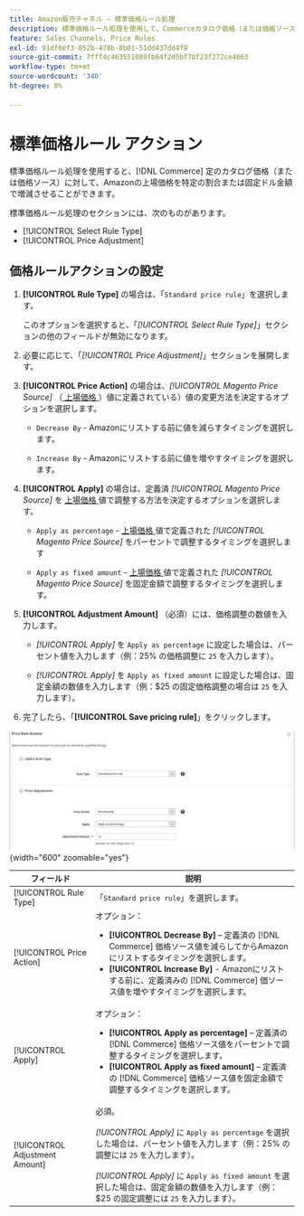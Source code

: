 ```yaml
---
title: Amazon販売チャネル – 標準価格ルール処理
description: 標準価格ルール処理を使用して、Commerceカタログ価格（または価格ソース）に対するAmazonの上場価格を増減します。
feature: Sales Channels, Price Rules
exl-id: 91df6ef3-852b-478b-8b01-51dd437dd4f9
source-git-commit: 7fff4c463551089fb64f2d5bf7bf23f272ce4663
workflow-type: tm+mt
source-wordcount: '340'
ht-degree: 0%

---
```


# 標準価格ルール アクション

標準価格ルール処理を使用すると、[!DNL Commerce] 定のカタログ価格（または価格ソース）に対して、Amazonの上場価格を特定の割合または固定ドル金額で増減させることができます。

標準価格ルール処理のセクションには、次のものがあります。

- [!UICONTROL Select Rule Type]
- [!UICONTROL Price Adjustment]

## 価格ルールアクションの設定

1. **[!UICONTROL Rule Type]** の場合は、「`Standard price rule`」を選択します。

   このオプションを選択すると、「_[!UICONTROL Select Rule Type]_」セクションの他のフィールドが無効になります。

1. 必要に応じて、「_[!UICONTROL Price Adjustment]_」セクションを展開します。

1. **[!UICONTROL Price Action]** の場合は、*[!UICONTROL Magento Price Source]* （[ 上場価格 ](./listing-price.md)）値に定義されている）値の変更方法を決定するオプションを選択します。

   - `Decrease By` - Amazonにリストする前に値を減らすタイミングを選択します。

   - `Increase By` - Amazonにリストする前に値を増やすタイミングを選択します。

1. **[!UICONTROL Apply]** の場合は、定義済 *[!UICONTROL Magento Price Source]* を [ 上場価格 ](./listing-price.md) 値で調整する方法を決定するオプションを選択します。

   - `Apply as percentage` - [ 上場価格 ](./listing-price.md) 値で定義された *[!UICONTROL Magento Price Source]* をパーセントで調整するタイミングを選択します

   - `Apply as fixed amount` - [ 上場価格 ](./listing-price.md) 値で定義された *[!UICONTROL Magento Price Source]* を固定金額で調整するタイミングを選択します。

1. **[!UICONTROL Adjustment Amount]** （必須）には、価格調整の数値を入力します。

   - *[!UICONTROL Apply]* を `Apply as percentage` に設定した場合は、パーセント値を入力します（例：25% の価格調整に `25` を入力します）。

   - *[!UICONTROL Apply]* を `Apply as fixed amount` に設定した場合は、固定金額の数値を入力します（例：$25 の固定価格調整の場合は `25` を入力します）。

1. 完了したら、「**[!UICONTROL Save pricing rule]**」をクリックします。

![ 標準価格ルール ](assets/ob-price-rule-action-standard-example.png){width="600" zoomable="yes"}

| フィールド | 説明 |
|--------------------------------|-----------------------------------------------------------------------------------------------------------------------------------------------------------------------------------------------------------------------------------------------------------------------------------------------------------------------------------|
| [!UICONTROL Rule Type] | 「`Standard price rule`」を選択します。 |
| [!UICONTROL Price Action] | オプション：<ul><li>**[!UICONTROL Decrease By]** – 定義済の [!DNL Commerce] 価格ソース値を減らしてからAmazonにリストするタイミングを選択します。</li><li>**[!UICONTROL Increase By]** - Amazonにリストする前に、定義済みの [!DNL Commerce] 価ソース値を増やすタイミングを選択します。</li></ul> |
| [!UICONTROL Apply] | オプション：<ul><li>**[!UICONTROL Apply as percentage]** – 定義済の [!DNL Commerce] 価格ソース値をパーセントで調整するタイミングを選択します。</li><li>**[!UICONTROL Apply as fixed amount]** – 定義済の [!DNL Commerce] 価格ソース値を固定金額で調整するタイミングを選択します。</li></ul> |
| [!UICONTROL Adjustment Amount] | 必須。<br><br>*[!UICONTROL Apply]* に `Apply as percentage` を選択した場合は、パーセント値を入力します（例：25% の調整には `25` を入力します）。<br><br>*[!UICONTROL Apply]* に `Apply as fixed amount` を選択した場合は、固定金額の数値を入力します（例：$25 の固定調整には `25` を入力します）。 |
